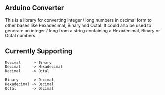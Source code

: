 Arduino Converter
-----------------

This is a library for converting integer / long numbers in decimal form to other bases like Hexadecimal, Binary and Octal.
It could also be used to generate an integer / long from a string containing a Hexadecimal, Binary or Octal numbers.


Currently Supporting
--------------------
	Decimal 	-> Binary
	Decimal 	-> Hexadecimal
	Decimal 	-> Octal
	
	Binary 		-> Decimal
	Hexadecimal -> Decimal
	Octal 		-> Decimal
	

